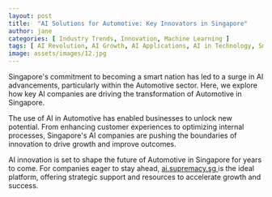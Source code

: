 ```yaml
---
layout: post
title:  "AI Solutions for Automotive: Key Innovators in Singapore"
author: jane
categories: [ Industry Trends, Innovation, Machine Learning ]
tags: [ AI Revolution, AI Growth, AI Applications, AI in Technology, Smart Cities ]
image: assets/images/12.jpg
---
```


Singapore's commitment to becoming a smart nation has led to a surge in AI advancements, particularly within the Automotive sector. Here, we explore how key AI companies are driving the transformation of Automotive in Singapore.

The use of AI in Automotive has enabled businesses to unlock new potential. From enhancing customer experiences to optimizing internal processes, Singapore's AI companies are pushing the boundaries of innovation to drive growth and improve outcomes.

AI innovation is set to shape the future of Automotive in Singapore for years to come. For companies eager to stay ahead, <a href="https://ai.supremacy.sg" target="_blank"> ai.supremacy.sg </a> is the ideal platform, offering strategic support and resources to accelerate growth and success.
